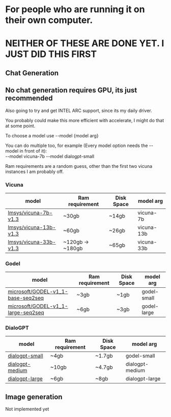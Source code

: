 # For people who are running it on their own computer.

# NEITHER OF THESE ARE DONE YET. I JUST DID THIS FIRST

## Chat Generation

## No chat generation requires GPU, its just recommended
Also going to try and get INTEL ARC support, since its my daily driver.

You probably could make this more efficient with accelerate, I might do that at some point.<br>

To choose a model use --model {model arg}

You can do multiple too, for example (Every model option needs the --model in front of it):<br> --model vicuna-7b --model dialogpt-small

Ram requirements are a random guess, other than the first two vicuna instances I am probably off.

### Vicuna
| model                                                                           | Ram requirement  | Disk Space | model arg  |
| --------------------------------------------------------------------------------| ---------------- | ---------- | ---------- |
| [lmsys/vicuna-7b-v1.3](https://huggingface.co/lmsys/vicuna-7b-v1.3)             | ~30gb            | ~14gb      | vicuna-7b  |
| [lmsys/vicuna-13b-v1.3](https://huggingface.co/lmsys/vicuna-13b-v1.3)           | ~60gb            | ~26gb      | vicuna-13b |
| [lmsys/vicuna-33b-v1.3](https://huggingface.co/lmsys/vicuna-33b-v1.3/tree/main) | ~120gb -> ~180gb | ~65gb      | vicuna-33b |

### Godel

| model                                                                                           | Ram requirement  | Disk Space | model arg   |
| ----------------------------------------------------------------------------------------------- | ---------------- | ---------- | ----------- |
| [microsoft/GODEL-v1_1-base-seq2seq](https://huggingface.co/microsoft/GODEL-v1_1-base-seq2seq)   | ~3gb             | ~1gb       | godel-small |
| [microsoft/GODEL-v1_1-large-seq2seq](https://huggingface.co/microsoft/GODEL-v1_1-large-seq2seq) | ~6gb             | ~3gb       | godel-large |

### DialoGPT

| model                                                               | Ram requirement  | Disk Space | model arg       |
| ------------------------------------------------------------------  | ---------------- | ---------- | -------------   |
| [dialogpt-small](https://huggingface.co/microsoft/DialoGPT-small)   | ~4gb             | ~1.7gb     | godel-small     |
| [dialogpt-medium](https://huggingface.co/microsoft/DialoGPT-medium) | ~10gb            | ~4.7gb     | dialogpt-medium |
| [dialogpt-large](https://huggingface.co/microsoft/DialoGPT-large)   | ~6gb             | ~8gb       | dialogpt-large  |


## Image generation
Not implemented yet